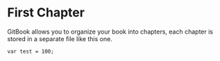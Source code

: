 # First Chapter

GitBook allows you to organize your book into chapters, each chapter is stored in a separate file like this one.

```
var test = 100;
```
